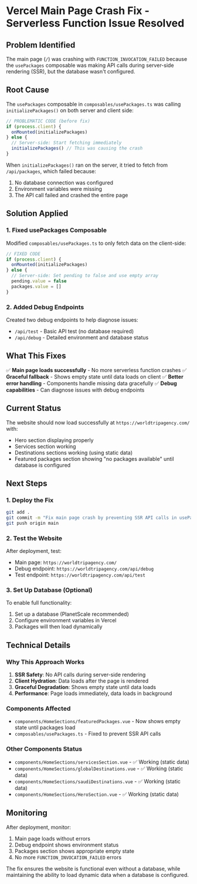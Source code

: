 # Vercel Main Page Crash Fix - Serverless Function Issue Resolved

## Problem Identified
The main page (`/`) was crashing with `FUNCTION_INVOCATION_FAILED` because the `usePackages` composable was making API calls during server-side rendering (SSR), but the database wasn't configured.

## Root Cause
The `usePackages` composable in `composables/usePackages.ts` was calling `initializePackages()` on both server and client side:

```typescript
// PROBLEMATIC CODE (before fix)
if (process.client) {
  onMounted(initializePackages)
} else {
  // Server-side: Start fetching immediately
  initializePackages() // This was causing the crash
}
```

When `initializePackages()` ran on the server, it tried to fetch from `/api/packages`, which failed because:
1. No database connection was configured
2. Environment variables were missing
3. The API call failed and crashed the entire page

## Solution Applied

### 1. Fixed usePackages Composable
Modified `composables/usePackages.ts` to only fetch data on the client-side:

```typescript
// FIXED CODE
if (process.client) {
  onMounted(initializePackages)
} else {
  // Server-side: Set pending to false and use empty array
  pending.value = false
  packages.value = []
}
```

### 2. Added Debug Endpoints
Created two debug endpoints to help diagnose issues:
- `/api/test` - Basic API test (no database required)
- `/api/debug` - Detailed environment and database status

## What This Fixes

✅ **Main page loads successfully** - No more serverless function crashes
✅ **Graceful fallback** - Shows empty state until data loads on client
✅ **Better error handling** - Components handle missing data gracefully
✅ **Debug capabilities** - Can diagnose issues with debug endpoints

## Current Status

The website should now load successfully at `https://worldtripagency.com/` with:
- Hero section displaying properly
- Services section working
- Destinations sections working (using static data)
- Featured packages section showing "no packages available" until database is configured

## Next Steps

### 1. Deploy the Fix
```bash
git add .
git commit -m "Fix main page crash by preventing SSR API calls in usePackages"
git push origin main
```

### 2. Test the Website
After deployment, test:
- Main page: `https://worldtripagency.com/`
- Debug endpoint: `https://worldtripagency.com/api/debug`
- Test endpoint: `https://worldtripagency.com/api/test`

### 3. Set Up Database (Optional)
To enable full functionality:
1. Set up a database (PlanetScale recommended)
2. Configure environment variables in Vercel
3. Packages will then load dynamically

## Technical Details

### Why This Approach Works
1. **SSR Safety**: No API calls during server-side rendering
2. **Client Hydration**: Data loads after the page is rendered
3. **Graceful Degradation**: Shows empty state until data loads
4. **Performance**: Page loads immediately, data loads in background

### Components Affected
- `components/HomeSections/featuredPackages.vue` - Now shows empty state until packages load
- `composables/usePackages.ts` - Fixed to prevent SSR API calls

### Other Components Status
- `components/HomeSections/servicesSection.vue` - ✅ Working (static data)
- `components/HomeSections/globalDestinations.vue` - ✅ Working (static data)
- `components/HomeSections/saudiDestinations.vue` - ✅ Working (static data)
- `components/HomeSections/HeroSection.vue` - ✅ Working (static data)

## Monitoring

After deployment, monitor:
1. Main page loads without errors
2. Debug endpoint shows environment status
3. Packages section shows appropriate empty state
4. No more `FUNCTION_INVOCATION_FAILED` errors

The fix ensures the website is functional even without a database, while maintaining the ability to load dynamic data when a database is configured.
